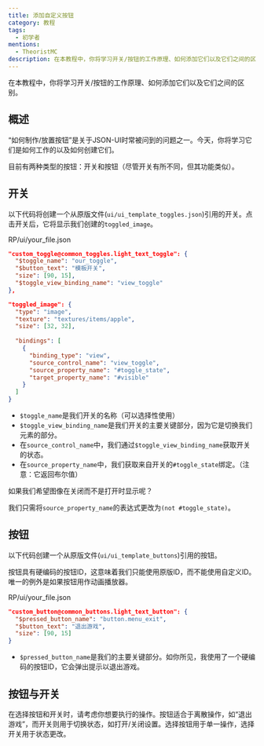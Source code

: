 ```yaml
---
title: 添加自定义按钮
category: 教程
tags:
  - 初学者
mentions:
  - TheoristMC
description: 在本教程中，你将学习开关/按钮的工作原理、如何添加它们以及它们之间的区别。
---
```


在本教程中，你将学习开关/按钮的工作原理、如何添加它们以及它们之间的区别。

## 概述

“如何制作/放置按钮”是关于JSON-UI时常被问到的问题之一。今天，你将学习它们是如何工作的以及如何创建它们。

目前有两种类型的按钮：开关和按钮（尽管开关有所不同，但其功能类似）。

## 开关

以下代码将创建一个从原版文件(`ui/ui_template_toggles.json`)引用的开关。点击开关后，它将显示我们创建的`toggled_image`。

<CodeHeader>RP/ui/your_file.json</CodeHeader>

```json
"custom_toggle@common_toggles.light_text_toggle": {
  "$toggle_name": "our_toggle",
  "$button_text": "模板开关",
  "size": [90, 15],
  "$toggle_view_binding_name": "view_toggle"
},

"toggled_image": {
  "type": "image",
  "texture": "textures/items/apple",
  "size": [32, 32],
  
  "bindings": [
    {
      "binding_type": "view",
      "source_control_name": "view_toggle",
      "source_property_name": "#toggle_state",
      "target_property_name": "#visible"
    }
  ]
}
```

-   `$toggle_name`是我们开关的名称（可以选择性使用）
-   `$toggle_view_binding_name`是我们开关的主要关键部分，因为它是切换我们元素的部分。
-   在`source_control_name`中，我们通过`$toggle_view_binding_name`获取开关的状态。
-   在`source_property_name`中，我们获取来自开关的`#toggle_state`绑定。（注意：它返回布尔值）

如果我们希望图像在关闭而不是打开时显示呢？

我们只需将`source_property_name`的表达式更改为`(not #toggle_state)`。

## 按钮

以下代码创建一个从原版文件(`ui/ui_template_buttons`)引用的按钮。

按钮具有硬编码的按钮ID，这意味着我们只能使用原版ID，而不能使用自定义ID。唯一的例外是如果按钮用作动画播放器。

<CodeHeader>RP/ui/your_file.json</CodeHeader>

```json
"custom_button@common_buttons.light_text_button": {
  "$pressed_button_name": "button.menu_exit",
  "$button_text": "退出游戏",
  "size": [90, 15]
}
```

-   `$pressed_button_name`是我们的主要关键部分。如你所见，我使用了一个硬编码的按钮ID，它会弹出提示以退出游戏。

## 按钮与开关

在选择按钮和开关时，请考虑你想要执行的操作。按钮适合于离散操作，如“退出游戏”，而开关则用于切换状态，如打开/关闭设置。选择按钮用于单一操作，选择开关用于状态更改。